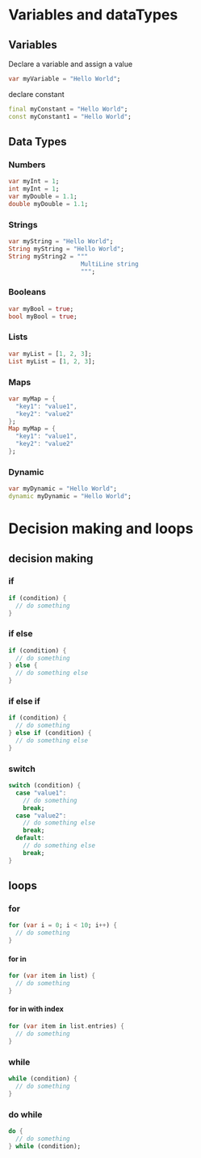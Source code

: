 # Variables and dataTypes
## Variables
Declare a variable and assign a value
``` dart
var myVariable = "Hello World";
```

declare constant
``` dart
final myConstant = "Hello World";
const myConstant1 = "Hello World";
```

## Data Types
### Numbers
``` dart
var myInt = 1;
int myInt = 1;
var myDouble = 1.1;
double myDouble = 1.1;
```

### Strings
``` dart
var myString = "Hello World";
String myString = "Hello World";
String myString2 = """
                    MultiLine string
                    """;

```

### Booleans
``` dart
var myBool = true;
bool myBool = true;
```

### Lists
``` dart
var myList = [1, 2, 3];
List myList = [1, 2, 3];
```

### Maps
``` dart
var myMap = {
  "key1": "value1",
  "key2": "value2"
};
Map myMap = {
  "key1": "value1",
  "key2": "value2"
};
```

### Dynamic
``` dart
var myDynamic = "Hello World";
dynamic myDynamic = "Hello World";
```

# Decision making and loops

## decision making

### if
``` dart
if (condition) {
  // do something
}
```

### if else
``` dart
if (condition) {
  // do something
} else {
  // do something else
}
```

### if else if
``` dart
if (condition) {
  // do something
} else if (condition) {
  // do something else
}
```

### switch
``` dart
switch (condition) {
  case "value1":
    // do something
    break;
  case "value2":
    // do something else
    break;
  default:
    // do something else
    break;
}
```

## loops
### for
``` dart
for (var i = 0; i < 10; i++) {
  // do something
}
```
#### for in
``` dart
for (var item in list) {
  // do something
}
```

#### for in with index
``` dart
for (var item in list.entries) {
  // do something
}
```


### while
``` dart
while (condition) {
  // do something
}
```

### do while
``` dart
do {
  // do something
} while (condition);
```








